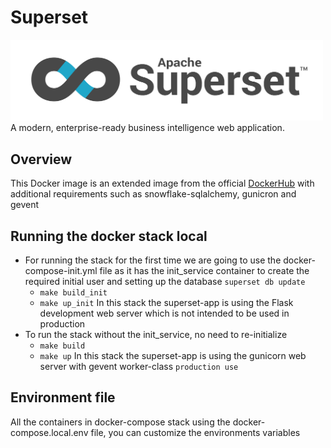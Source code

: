 # Superset

<img src="https://github.com/apache/superset/raw/master/superset-frontend/src/assets/branding/superset-logo-horiz-apache.png" alt="Superset" width="500"/>
A modern, enterprise-ready business intelligence web application.

## Overview

This Docker image is an extended image from the official [DockerHub](https://hub.docker.com/r/apache/superset) with additional requirements such as snowflake-sqlalchemy, gunicron and gevent

## Running the docker stack local

- For running the stack for the first time we are going to use the docker-compose-init.yml file as it has the init_service container to create the required initial user and setting up the database `superset db update`
  - `make build_init`
  - `make up_init` In this stack the superset-app is using the Flask development web server which is not intended to be used in production
- To run the stack without the init_service, no need to re-initialize
  - `make build`
  - `make up` In this stack the superset-app is using the gunicorn web server with gevent worker-class `production use`

## Environment file

All the containers in docker-compose stack using the docker-compose.local.env file, you can customize the environments variables
